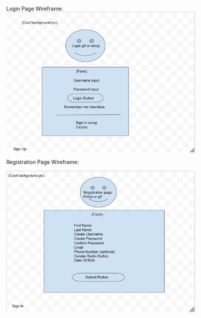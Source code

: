 Login Page Wireframe:
![Description](images/loginWireframe.png?raw=true)

Registration Page Wireframe:

![Description](images/registrationWireframe.png?raw=true)
